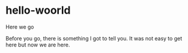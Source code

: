 # hello-woorld
Here we go

Before you go, there is something I got to tell you. It was not easy to get here but now we are here.
